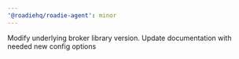 ```yaml
---
'@roadiehq/roadie-agent': minor
---
```


Modify underlying broker library version. Update documentation with needed new config options
